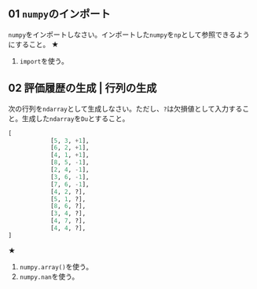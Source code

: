 ## 01 `numpy`のインポート
`numpy`をインポートしなさい。インポートした`numpy`を`np`として参照できるようにすること。
★
1. `import`を使う。

## 02 評価履歴の生成 | 行列の生成
次の行列を`ndarray`として生成しなさい。ただし、`?`は欠損値として入力すること。生成した`ndarray`を`Du`とすること。
```python
[
            [5, 3, +1],
            [6, 2, +1],
            [4, 1, +1],
            [8, 5, -1],
            [2, 4, -1],
            [3, 6, -1],
            [7, 6, -1],
            [4, 2, ?],
            [5, 1, ?],
            [8, 6, ?],
            [3, 4, ?],
            [4, 7, ?],
            [4, 4, ?],
]
```
★
1. `numpy.array()`を使う。
2. `numpy.nan`を使う。
